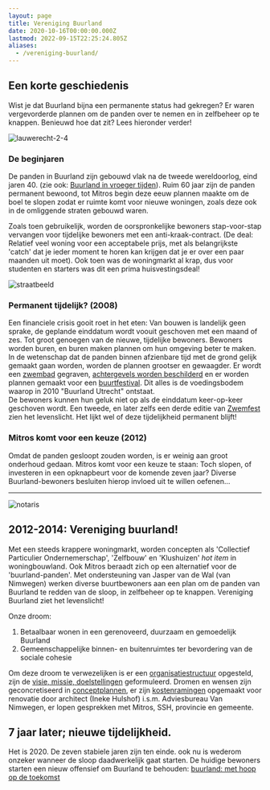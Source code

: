 ```yaml
---
layout: page
title: Vereniging Buurland
date: 2020-10-16T00:00:00.000Z
lastmod: 2022-09-15T22:25:24.805Z
aliases:
  - /vereniging-buurland/
---
```


## Een korte geschiedenis
Wist je dat Buurland bijna een permanente status had gekregen? Er waren vergevorderde plannen om de panden over te nemen en in zelfbeheer op te knappen. Benieuwd hoe dat zit? Lees hieronder verder!

![lauwerecht-2-4](/images/vereniging-buurland/wijk.jpg)

### De beginjaren
De panden in Buurland zijn gebouwd vlak na de tweede wereldoorlog, eind jaren 40. (zie ook: [Buurland in vroeger tijden](berichten/buurland-vroeger/)). Ruim 60 jaar zijn de panden permanent bewoond, tot Mitros begin deze eeuw plannen maakte om de boel te slopen zodat er ruimte komt voor nieuwe woningen, zoals deze ook in de omliggende straten gebouwd waren. 

Zoals toen gebruikelijk, worden de oorspronkelijke bewoners stap-voor-stap vervangen voor tijdelijke bewoners met een anti-kraak-contract. (De deal: Relatief veel woning voor een acceptabele prijs, met als belangrijkste 'catch' dat je ieder moment te horen kan krijgen dat je er over een paar maanden uit moet). Ook toen was de woningmarkt al krap, dus voor studenten en starters was dit een prima huisvestingsdeal!   

![straatbeeld](/images/vereniging-buurland/straatbeeld.jpg)

### Permanent tijdelijk? (2008)
Een financiele crisis gooit roet in het eten: Van bouwen is landelijk geen sprake, de geplande einddatum wordt voouit geschoven met een maand of zes. Tot groot genoegen van de nieuwe, tijdelijke bewoners. Bewoners worden buren, en buren maken plannen om hun omgeving beter te maken.   
In de wetenschap dat de panden binnen afzienbare tijd met de grond gelijk gemaakt gaan worden, worden de plannen grootser en gewaagder. Er wordt een [zwembad](/buurtinbeeld/zwembad/) gegraven, [achtergevels worden beschilderd](/buurtinbeeld/gevels/) en er worden plannen gemaakt voor een [buurtfestival](/zwemfest/2010). Dit alles is de voedingsbodem waarop in 2010 "Buurland Utrecht" ontstaat.  
De bewoners kunnen hun geluk niet op als de einddatum keer-op-keer geschoven wordt. Een tweede, en later zelfs een derde editie van [Zwemfest](/zwemfest/) zien het levenslicht. Het lijkt wel of deze tijdelijkheid permanent blijft!

### Mitros komt voor een keuze (2012)
Omdat de panden gesloopt zouden worden, is er weinig aan groot onderhoud gedaan. Mitros komt voor een keuze te staan: Toch slopen, of investeren in een opknapbeurt voor de komende zeven jaar? Diverse Buurland-bewoners besluiten hierop invloed uit te willen oefenen... 

---

![notaris](/images/vereniging-buurland/notaris-crop.jpg)
## 2012-2014: Vereniging buurland!
Met een steeds krappere woningmarkt, worden concepten als 'Collectief Particulier Ondernemerschap', 'Zelfbouw' en 'Klushuizen' _hot item_ in woningbouwland. Ook Mitros beraadt zich op een alternatief voor de 'buurland-panden'. Met ondersteuning van Jasper van de Wal (van Nimwegen) werken diverse buurtbewoners aan een plan om de panden van Buurland te redden van de sloop, in zelfbeheer op te knappen. Vereniging Buurland ziet het levenslicht! 

Onze droom: 
1. Betaalbaar wonen in een gerenoveerd, duurzaam en gemoedelijk Buurland
2. Gemeenschappelijke binnen- en buitenruimtes ter bevordering van de sociale cohesie

Om deze droom te verwezelijken is er een [organisatiestructuur](/vereniging-buurland/verenigingsstructuur/) opgesteld, zijn de [visie, missie, doelstellingen](/vereniging-buurland/missie-visie-doelstellingen) geformuleerd. Dromen en wensen zijn geconcretiseerd in [conceptplannen](/vereniging-buurland/conceptplannen/), er zijn [kostenramingen](/vereniging-buurland/kostenraming/) opgemaakt voor renovatie door architect (Ineke Hulshof) i.s.m.  Adviesbureau Van Nimwegen, er lopen gesprekken met Mitros, SSH, provincie en gemeente. 

## 7 jaar later; nieuwe tijdelijkheid.
Het is 2020. De zeven stabiele jaren zijn ten einde. ook nu is wederom onzeker wanneer de sloop daadwerkelijk gaat starten. De huidige bewoners starten een nieuw offensief om Buurland te behouden: [buurland: met hoop op de toekomst](/berichten/20201016-toekomst/)
 



